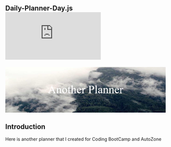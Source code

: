 ## Daily-Planner-Day.js  ![banner](https://img.shields.io/github/languages/code-size/TimothyLai1121/Daily-Planner-Day.js)

![banner](./assets/imgs/Another_Planner.png)

## Introduction 
Here is another planner that I created for Coding BootCamp and AutoZone




